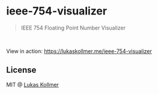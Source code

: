# ieee-754-visualizer
> IEEE 754 Floating Point Number Visualizer

<br>

View in action: https://lukaskollmer.me/ieee-754-visualizer


## License
MIT @ [Lukas Kollmer](https://lukaskollmer.me)
